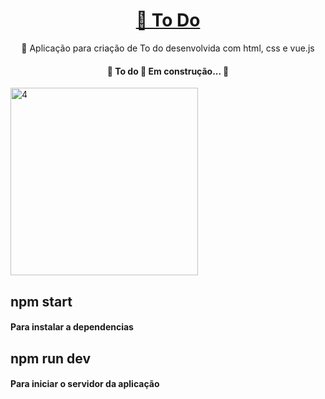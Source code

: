 <h1 align="center" ><a href="https://loving-bassi-1e652d.netlify.app">🚀 To Do</a></h1>
<p align="center">🚀 Aplicação para criação de To do desenvolvida com html, css e vue.js</p>

<h4 align="center"> 
	🚧  To do 🚀 Em construção...  🚧
</h4>
<a href="https://ibb.co/YTKvmTZ"><img src="https://i.ibb.co/tPNygPX/4.png" alt="4" border="0" width="300px"></a>
<h2>
	npm start
	<h4>Para instalar a dependencias<h4>
<h2>

<h2>
	npm run dev
	<h4>Para iniciar o servidor da aplicação<h4>
<h2>


